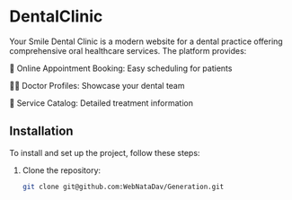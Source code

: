 # DentalClinic
Your Smile Dental Clinic is a modern website for a dental practice offering comprehensive oral healthcare services. The platform provides:

🦷 Online Appointment Booking: Easy scheduling for patients

👨‍⚕️ Doctor Profiles: Showcase your dental team

💊 Service Catalog: Detailed treatment information

## Installation

To install and set up the project, follow these steps:

1. Clone the repository:
   ```bash
   git clone git@github.com:WebNataDav/Generation.git